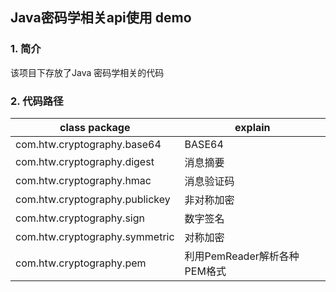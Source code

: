 ## Java密码学相关api使用 demo

### 1. 简介

该项目下存放了Java 密码学相关的代码

### 2. 代码路径

| class package                  | explain    |
| ------------------------------ | ---------- |
| com.htw.cryptography.base64    | BASE64     |
| com.htw.cryptography.digest    | 消息摘要   |
| com.htw.cryptography.hmac      | 消息验证码 |
| com.htw.cryptography.publickey  | 非对称加密 |
| com.htw.cryptography.sign      | 数字签名   |
| com.htw.cryptography.symmetric | 对称加密   |
| com.htw.cryptography.pem | 利用PemReader解析各种PEM格式   |



